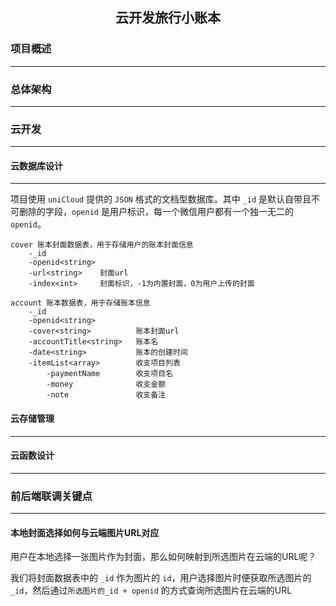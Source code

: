<h2 align="center">云开发旅行小账本</h2>

### 项目概述
***

### 总体架构
***

### 云开发
***

#### 云数据库设计
***
项目使用 `uniCloud` 提供的 `JSON` 格式的文档型数据库。其中 `_id` 是默认自带且不可删除的字段，`openid` 是用户标识，每一个微信用户都有一个独一无二的 `openid`。

```
cover 账本封面数据表，用于存储用户的账本封面信息
	-_id
	-openid<string>
	-url<string>	封面url
	-index<int>		封面标识，-1为内置封面，0为用户上传的封面
```

```
account 账本数据表，用于存储账本信息
	-_id
	-openid<string>
	-cover<string>			账本封面url
	-accountTitle<string>	账本名
	-date<string>			账本的创建时间
	-itemList<array>		收支项目列表
		-paymentName		收支项目名
		-money				收支金额
		-note				收支备注
```

#### 云存储管理
***

#### 云函数设计
***

### 前后端联调关键点
***

#### 本地封面选择如何与云端图片URL对应

用户在本地选择一张图片作为封面，那么如何映射到所选图片在云端的URL呢？

我们将封面数据表中的 `_id` 作为图片的 `id`，用户选择图片时便获取所选图片的 `_id`，然后通过`所选图片的_id + openid` 的方式查询所选图片在云端的URL